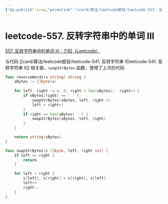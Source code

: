 ```yaml
---
{"dg-publish":true,"permalink":"/card/算法/leetcode题目/leetcode-557. 反转字符串中的单词 III/","tags":["leetcode"],"noteIcon":"2","created":"2023-02-26T18:03:27+08:00","updated":"2024-10-21T12:41:35+08:00"}
---
```



# leetcode-557. 反转字符串中的单词 III

[557. 反转字符串中的单词 III - 力扣（Leetcode）](https://leetcode.cn/problems/reverse-words-in-a-string-iii/description/)

与代码 [[card/算法/leetcode题目/leetcode-541. 反转字符串 II\|leetcode-541. 反转字符串 II]] 相关联，`swapStrBytes` 函数，使用了上次的代码

```Go
func reverseWords(s string) string {
    sBytes := []byte(s)
    
    for left, right := 0, 0; right < len(sBytes);  right++ {
        if sBytes[right] == ' ' {
            swapStrBytes(sBytes, left, right-1)
            left = right+1
        }
        if right == len(sBytes) - 1 {
            swapStrBytes(sBytes, left, right)
        }
    }

    return string(sBytes)
}

func swapStrBytes(s []byte, left, right int) {
	if left >= right {
		return
	}

	for left < right {
		s[left], s[right] = s[right], s[left]
		left++
		right--
	}
}
```
